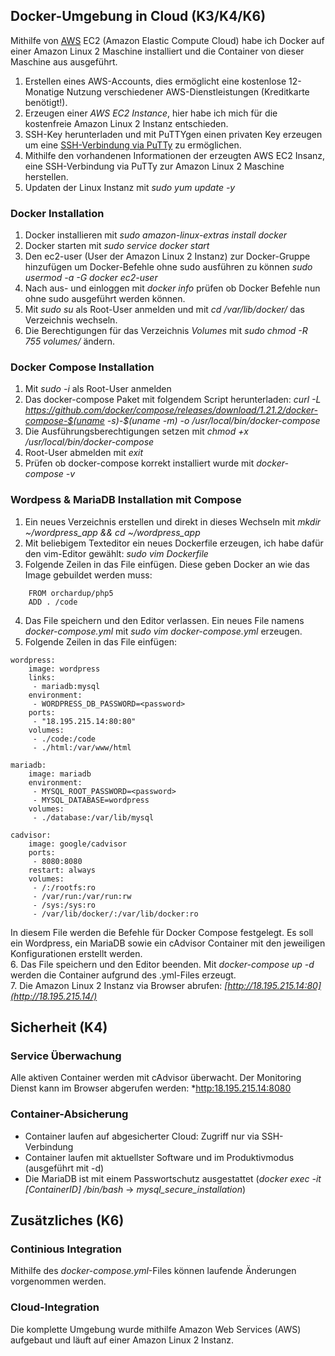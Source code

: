 ## Docker-Umgebung in Cloud (K3/K4/K6)  
Mithilfe von [AWS](https://aws.amazon.com/) EC2 (Amazon Elastic Compute Cloud) habe ich Docker auf einer Amazon Linux 2 Maschine installiert und die Container von dieser Maschine aus ausgeführt.  
1. Erstellen eines AWS-Accounts, dies ermöglicht eine kostenlose 12-Monatige Nutzung verschiedener AWS-Dienstleistungen (Kreditkarte benötigt!).  
2. Erzeugen einer *AWS EC2 Instance*, hier habe ich mich für die kostenfreie Amazon Linux 2 Instanz entschieden.  
3. SSH-Key herunterladen und mit PuTTYgen einen privaten Key erzeugen um eine [SSH-Verbindung via PuTTy](https://docs.aws.amazon.com/AWSEC2/latest/UserGuide/putty.html?icmpid=docs_ec2_console) zu ermöglichen.  
4. Mithilfe den vorhandenen Informationen der erzeugten AWS EC2 Insanz, eine SSH-Verbindung via PuTTy zur Amazon Linux 2 Maschine herstellen.  
5. Updaten der Linux Instanz mit *sudo yum update -y*  

### Docker Installation  
1. Docker installieren mit *sudo amazon-linux-extras install docker*
2. Docker starten mit *sudo service docker start*  
3. Den ec2-user (User der Amazon Linux 2 Instanz) zur Docker-Gruppe hinzufügen um Docker-Befehle ohne sudo ausführen zu können *sudo usermod -a -G docker ec2-user*  
4.  Nach aus- und einloggen mit *docker info* prüfen ob Docker Befehle nun ohne sudo ausgeführt werden können.    
5.  Mit *sudo su* als Root-User anmelden und mit *cd /var/lib/docker/* das Verzeichnis wechseln.  
6.  Die Berechtigungen für das Verzeichnis *Volumes* mit *sudo chmod -R 755 volumes/* ändern.  

### Docker Compose Installation  
1. Mit *sudo -i* als Root-User anmelden  
2. Das docker-compose Paket mit folgendem Script herunterladen: *curl -L https://github.com/docker/compose/releases/download/1.21.2/docker-compose-$(uname -s)-$(uname -m) -o /usr/local/bin/docker-compose*  
3. Die Ausführungsberechtigungen setzen mit *chmod +x /usr/local/bin/docker-compose*  
4. Root-User abmelden mit *exit*  
5. Prüfen ob docker-compose korrekt installiert wurde mit *docker-compose -v*  

### Wordpess & MariaDB Installation mit Compose  
1. Ein neues Verzeichnis erstellen und direkt in dieses Wechseln mit *mkdir ~/wordpress_app && cd ~/wordpress_app*  
2. Mit beliebigem Texteditor ein neues Dockerfile erzeugen, ich habe dafür den vim-Editor gewählt: *sudo vim Dockerfile*  
3. Folgende Zeilen in das File einfügen. Diese geben Docker an wie das Image gebuildet werden muss:  
```
    FROM orchardup/php5  
    ADD . /code  
```
4. Das File speichern und den Editor verlassen. Ein neues File namens *docker-compose.yml* mit *sudo vim docker-compose.yml* erzeugen.  
5. Folgende Zeilen in das File einfügen:
```
wordpress:
    image: wordpress
    links:
     - mariadb:mysql
    environment:
     - WORDPRESS_DB_PASSWORD=<password>
    ports:
     - "18.195.215.14:80:80"
    volumes:
     - ./code:/code
     - ./html:/var/www/html  
     
mariadb:
    image: mariadb
    environment:
     - MYSQL_ROOT_PASSWORD=<password>
     - MYSQL_DATABASE=wordpress
    volumes:
     - ./database:/var/lib/mysql  

cadvisor:
    image: google/cadvisor
    ports:
     - 8080:8080
    restart: always
    volumes:
     - /:/rootfs:ro
     - /var/run:/var/run:rw
     - /sys:/sys:ro
     - /var/lib/docker/:/var/lib/docker:ro
``` 
In diesem File werden die Befehle für Docker Compose festgelegt. Es soll ein Wordpress, ein MariaDB sowie ein cAdvisor Container mit den jeweiligen Konfigurationen erstellt werden.  
6. Das File speichern und den Editor beenden. Mit *docker-compose up -d* werden die Container aufgrund des .yml-Files erzeugt.  
7. Die Amazon Linux 2 Instanz via Browser abrufen: *[http://18.195.215.14:80](http://18.195.215.14/)*  

## Sicherheit (K4)
### Service Überwachung
Alle aktiven Container werden mit cAdvisor überwacht. Der Monitoring Dienst kann im Browser abgerufen werden: *[http:18.195.215.14:8080](http://18.195.215.14:8080)  

### Container-Absicherung
- Container laufen auf abgesicherter Cloud: Zugriff nur via SSH-Verbindung  
- Container laufen mit aktuellster Software und im Produktivmodus (ausgeführt mit -d)  
- Die MariaDB ist mit einem Passwortschutz ausgestattet (*docker exec -it [ContainerID] /bin/bash* -> *mysql_secure_installation*)

## Zusätzliches (K6)
### Continious Integration
Mithilfe des *docker-compose.yml*-Files können laufende Änderungen vorgenommen werden.  

### Cloud-Integration
Die komplette Umgebung wurde mithilfe Amazon Web Services (AWS) aufgebaut und läuft auf einer Amazon Linux 2 Instanz.